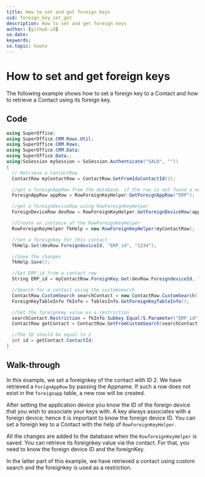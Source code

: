 ```yaml
---
title: How to set and get foreign keys
uid: foreign_key_set_get
description: How to set and get foreign keys
author: {github-id}
so.date: 
keywords: 
so.topic: howto
---
```


# How to set and get foreign keys

The following example shows how to set a foreign key to a Contact and how to retrieve a Contact using its foreign key.

## Code

```csharp
using SuperOffice;
using SuperOffice.CRM.Rows.Util;
using SuperOffice.CRM.Rows;
using SuperOffice.CRM.Data;
using SuperOffice.Data;;
using(SoSession mySession = SoSession.Authenticate("SAL0", ""))
{
  // Retrieve a ContactRow
  ContactRow myContactRow = ContactRow.GetFromIdxContactId(2);

  //get a foreignAppRow from the database. if the row is not found a new row is created
  ForeignAppRow appRow = RowForeignKeyHelper.GetForeignAppRow("ERP");

  //get a foreignDeviceRow using RowForeignKeyHelper
  ForeignDeviceRow devRow = RowForeignKeyHelper.GetForeignDeviceRow(appRow.ForeignappId, "ERP", "");

  //Create an instance of the RowForeignKeyHelper
  RowForeignKeyHelper fkHelp = new RowForeignKeyHelper(myContactRow);

  //Set a foreignkey for this contact
  fkHelp.Set(devRow.ForeigndeviceId, "ERP_id", "1234");

  //Save the changes
  fkHelp.Save();

  //Get ERP_id from a contact row
  String ERP_id = myContactRow.ForeignKey.Get(devRow.ForeigndeviceId, "ERP_id");

  //Search for a contact using the customsearch
  ContactRow.CustomSearch searchContact = new ContactRow.CustomSearch();
  ForeignKeyTableInfo fkInfo = TablesInfo.GetForeignKeyTableInfo();

  //Set the foreignkey value as a restriction
  searchContact.Restriction = fkInfo.Subkey.Equal(S.Parameter("ERP_id")).And(fkInfo.Subvalue.Equal(S.Parameter("1234"))).And(fkInfo.ForeigndeviceId.Equal(S.Parameter(3)));
  ContactRow getContact = ContactRow.GetFromCustomSearch(searchContact);

  //The ID should be equal to 2
  int id = getContact.ContactId;
}
```

## Walk-through

In this example, we set a foreignkey of the contact with ID 2. We have retrieved a `ForignAppRow` by passing the Appname. If such a row does not exist in the `foreignapp` table, a new row will be created.

After setting the application device you know the ID of the foreign device that you wish to associate your keys with. A key always associates with a foreign device; hence it is important to know the foreign device ID. You can set a foreign key to a Contact with the help of `RowForeignKeyHelper`.

All the changes are added to the database when the `RowforeignKeyHelper` is saved. You can retrieve its foreignkey value via the contact. For that, you need to know the foreign device ID and the foreignKey.

In the latter part of this example, we have retrieved a contact using custom search and the foreignkey is used as a restriction.
